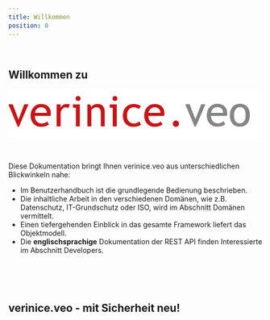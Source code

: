 ```yaml
---
title: Willkommen
position: 0
---
```


<br>

## Willkommen zu

![verinice.veo - Mit Sicherheit neu!](logo_verinice_veo_rgb.png)

<br>

Diese Dokumentation bringt Ihnen verinice.veo aus unterschiedlichen Blickwinkeln nahe:

* Im <DocLink to="/manual">Benutzerhandbuch</DocLink> ist die grundlegende Bedienung beschrieben.
* Die inhaltliche Arbeit in den verschiedenen Domänen, wie z.B. Datenschutz, IT-Grundschutz oder ISO, wird im Abschnitt <DocLink to="/domains">Domänen</DocLink> vermittelt.
* Einen tiefergehenden Einblick in das gesamte Framework liefert das <DocLink to="/object_model">Objektmodell</DocLink>.
* Die **englischsprachige** Dokumentation der REST API finden Interessierte im Abschnitt <DocLink to="/developers">Developers</DocLink>.

<br>
<br>
<br>

## verinice.veo - mit Sicherheit neu!

